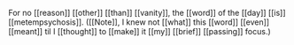 For no [[reason]] [[other]] [[than]] [[vanity]], the [[word]] of the [[day]] [[is]] [[metempsychosis]]. ([[Note]], I knew not [[what]] this [[word]] [[even]] [[meant]] til I [[thought]] to [[make]] it [[my]] [[brief]] [[passing]] focus.)